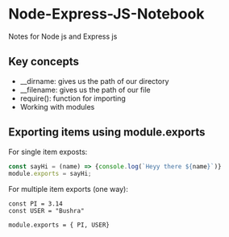 # Node-Express-JS-Notebook
Notes for Node js and Express js

## Key concepts
* __dirname: gives us the path of our directory
* __filename: gives us the path of our file
* require(): function for importing
* Working with modules
  
## Exporting items using module.exports

For single item exposts:

```javascript
const sayHi = (name) => {console.log(`Heyy there ${name}`)}
module.exports = sayHi;
```
For multiple item exports (one way):

```
const PI = 3.14
const USER = "Bushra"

module.exports = { PI, USER}
```

